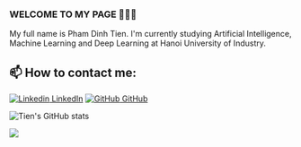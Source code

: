 ### WELCOME TO MY PAGE 👋👋👋
My full name is Pham Dinh Tien. I'm currently studying Artificial Intelligence, Machine Learning and Deep Learning at Hanoi University of Industry.
## 📫 How to contact me: 

[![Linkedin](https://i.stack.imgur.com/gVE0j.png) LinkedIn](https://www.linkedin.com/in/phamdt203/) [![GitHub](https://i.stack.imgur.com/tskMh.png) GitHub](https://github.com/phamdt203) 



![Tien's GitHub stats](https://github-readme-stats.vercel.app/api?username=phamdt203&show_icons=true&theme=radical)

<a href="https://github.com/phamdt203/faceRecognition">
  <!-- Change the `github-readme-stats.anuraghazra1.vercel.app` to `github-readme-stats.vercel.app`  -->
  <img align="center" src="https://github-readme-stats.anuraghazra1.vercel.app/api/pin/?username=phamdt203&repo=faceRecognition&theme=dracula" />
</a>
